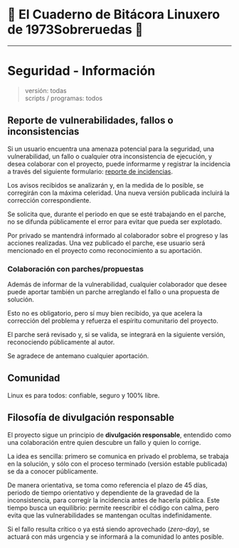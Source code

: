 # 🐧 El Cuaderno de Bitácora Linuxero de 1973Sobreruedas 🐧

---

# Seguridad - Información

> versión: todas  
> scripts / programas: todos

## Reporte de vulnerabilidades, fallos o inconsistencias

Si un usuario encuentra una amenaza potencial para la seguridad, una vulnerabilidad, un fallo o cualquier otra inconsistencia de ejecución, y desea colaborar con el proyecto, puede informarme y registrar la incidencia a través del siguiente formulario:
[reporte de incidencias](https://www.manualdesupervivencialinux.com/cuaderno/ "Reporte de incidencias").

Los avisos recibidos se analizarán y, en la medida de lo posible, se corregirán con la máxima celeridad. Una nueva versión publicada incluirá la corrección correspondiente.

Se solicita que, durante el periodo en que se esté trabajando en el parche, no se difunda públicamente el error para evitar que pueda ser explotado.

Por privado se mantendrá informado al colaborador sobre el progreso y las acciones realizadas. Una vez publicado el parche, ese usuario será mencionado en el proyecto como reconocimiento a su aportación.

### Colaboración con parches/propuestas

Además de informar de la vulnerabilidad, cualquier colaborador que desee puede aportar también un parche arreglando el fallo o una propuesta de solución.

Esto no es obligatorio, pero sí muy bien recibido, ya que acelera la corrección del problema y refuerza el espíritu comunitario del proyecto.

El parche será revisado y, si se valida, se integrará en la siguiente versión, reconociendo públicamente al autor.

Se agradece de antemano cualquier aportación.

## Comunidad

Linux es para todos: confiable, seguro y 100% libre.

## Filosofía de divulgación responsable

El proyecto sigue un principio de **divulgación responsable**, entendido como una colaboración entre quien descubre un fallo y quien lo corrige.

La idea es sencilla: primero se comunica en privado el problema, se trabaja en la solución, y sólo con el proceso terminado (versión estable publicada) se da a conocer públicamente.

De manera orientativa, se toma como referencia el plazo de 45 días, periodo de tiempo orientativo y dependiente de la gravedad de la inconsistencia, para corregir la incidencia antes de hacerla pública. Este tiempo busca un equilibrio: permite reescribir el código con calma, pero evita que las vulnerabilidades se mantengan ocultas indefinidamente.

Si el fallo resulta crítico o ya está siendo aprovechado (_zero-day_), se actuará con más urgencia y se informará a la comunidad lo antes posible.
